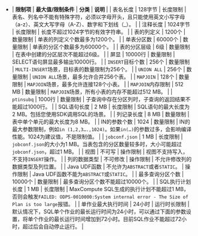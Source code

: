 - | **限制项** | **最大值/限制条件** | **分类** | **说明** |
  | 表名长度 | 128字节 | 长度限制 | 表名、列名中不能有特殊字符，必须以字母开头，且只能使用英文小写字母（a-z）、英文大写字母（A-Z）、数字和下划线（_）。 |
  | 注释长度 | 1024字节 | 长度限制 | 长度不超过1024字节的有效字符串。 |
  | 表的列定义 | 1200个 | 数量限制 | 单表的列定义个数最多为1200个。 |
  | 单表分区数 | 60000个 | 数量限制 | 单表的分区个数最多为60000个。 |
  | 表的分区层级 | 6级 | 数量限制 | 在表中创建的分区层次不能超过6级。 |
  | 屏显 | 10000行 | 数量限制 | SELECT语句屏显最多输出10000行。 |
  | `INSERT`目标个数 | 256个 | 数量限制 | `MULTI-INSERT`场景，目标表的数量限制为256个。 |
  | `UNION ALL` | 256个 | 数量限制 | `UNION ALL`场景，最多允许合并256个表。 |
  | `MAPJOIN` | 128个 | 数量限制 | `MAPJOIN`场景，最多允许连接128个小表。 |
  | `MAPJOIN`内存限制 | 512 MB | 数量限制 | `MAPJOIN`场景，所有小表的内存不能超过512 MB。 |
  | `ptinsubq` | 1000行 | 数量限制 | 子查询中存在分区列时，子查询的返回结果不能超过1000行。 |
  | SQL语句长度 | 2 MB | 长度限制 | SQL语句的最大长度为2 MB。包括您使用SDK调用SQL的场景。 |
  | 列记录长度 | 8 MB | 数量限制 | 表中单个单元的最大长度为8 MB。 |
  | IN的参数个数 | 1024 | 数量限制 | IN的最大参数限制，例如`in (1,2,3….,1024)`。如果`in(…)`的参数过多，会影响编译性能。1024为建议值，不是限制值。 |
  | `jobconf.json` | 1 MB | 长度限制 | `jobconf.json`的大小为1 MB。当表包含的分区数量较多时，大小可能超过`jobconf.json`，超过1 MB。 |
  | 视图 | 不可写 | 操作限制 | 视图不支持写入，不支持`INSERT`操作。 |
  | 列的数据类型 | 不可修改 | 操作限制 | 不允许修改列的数据类型及列位置。 |
  | Java UDF函数 | 不允许为`ABSTRACT`或者`STATIC`。 | 操作限制 | Java UDF函数不能为`ABSTRACT`或`STATIC`。 |
  | 最多查询分区个数 | 10000个 | 数量限制 | 最多查询分区个数不能超过10000个。 |
  | SQL执行计划长度 | 1 MB | 长度限制 | MaxCompute SQL生成的执行计划不能超过1 MB，否则会触发`FAILED: ODPS-0010000:System internal error - The Size of Plan is too large`报错。 |
  | 单作业最大执行时间 | 24小时 | 运行时长限制 | 默认情况下，SQL单个作业的最长运行时间为24小时，可以通过下面的参数设置，将单个作业的最长运行时间增加到72小时。目前SQL作业不能超过72小时，超过后会自动停止运行。 |
